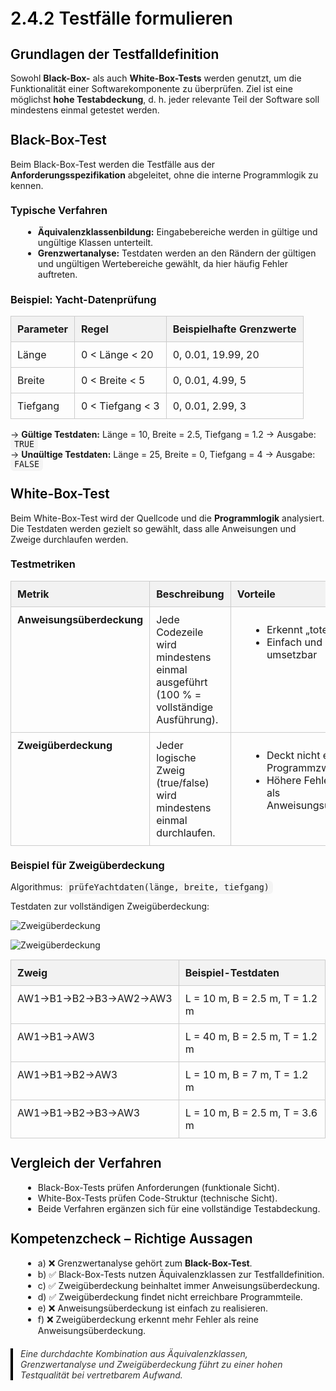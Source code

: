 # 2.4.2 Testfälle formulieren

<html>
<head>
<style>
h1, h2, h3 {
  color: #000;
  font-weight: 600;
  margin-top: 1.3em;
}
code {
  background: #f4f4f4;
  padding: 3px 6px;
  border-radius: 6px;
  font-size: 0.95em;
}
ul {
  margin-left: 20px;
}
table {
  width: 100%;
  border-collapse: collapse;
  margin-top: 15px;
}
th, td {
  border: 1px solid #ccc;
  padding: 10px;
  text-align: left;
  vertical-align: top;
}
th {
  background: #f2f2f2;
}
blockquote {
  border-left: 4px solid #000;
  padding-left: 12px;
  color: #333;
  margin: 20px 0;
  font-style: italic;
}
</style>
</head>
<body>


<h2>Grundlagen der Testfalldefinition</h2>
<p>
Sowohl <strong>Black-Box-</strong> als auch <strong>White-Box-Tests</strong> werden genutzt, um die Funktionalität einer Softwarekomponente zu überprüfen. Ziel ist eine möglichst <strong>hohe Testabdeckung</strong>, d. h. jeder relevante Teil der Software soll mindestens einmal getestet werden.
</p>

<h2>Black-Box-Test</h2>
<p>
Beim Black-Box-Test werden die Testfälle aus der <strong>Anforderungsspezifikation</strong> abgeleitet, ohne die interne Programmlogik zu kennen.
</p>

<h3>Typische Verfahren</h3>
<ul>
  <li><strong>Äquivalenzklassenbildung:</strong> Eingabebereiche werden in gültige und ungültige Klassen unterteilt.</li>
  <li><strong>Grenzwertanalyse:</strong> Testdaten werden an den Rändern der gültigen und ungültigen Wertebereiche gewählt, da hier häufig Fehler auftreten.</li>
</ul>

<h3>Beispiel: Yacht-Datenprüfung</h3>
<table>
<tr><th>Parameter</th><th>Regel</th><th>Beispielhafte Grenzwerte</th></tr>
<tr><td>Länge</td><td>0 &lt; Länge &lt; 20</td><td>0, 0.01, 19.99, 20</td></tr>
<tr><td>Breite</td><td>0 &lt; Breite &lt; 5</td><td>0, 0.01, 4.99, 5</td></tr>
<tr><td>Tiefgang</td><td>0 &lt; Tiefgang &lt; 3</td><td>0, 0.01, 2.99, 3</td></tr>
</table>

<p>
→ <strong>Gültige Testdaten:</strong> Länge = 10, Breite = 2.5, Tiefgang = 1.2 → Ausgabe: <code>TRUE</code><br>
→ <strong>Ungültige Testdaten:</strong> Länge = 25, Breite = 0, Tiefgang = 4 → Ausgabe: <code>FALSE</code>
</p>

<h2>White-Box-Test</h2>
<p>
Beim White-Box-Test wird der Quellcode und die <strong>Programmlogik</strong> analysiert. Die Testdaten werden gezielt so gewählt, dass alle Anweisungen und Zweige durchlaufen werden.
</p>

<h3>Testmetriken</h3>
<table>
<tr><th>Metrik</th><th>Beschreibung</th><th>Vorteile</th><th>Nachteile</th></tr>
<tr>
<td><strong>Anweisungsüberdeckung</strong></td>
<td>Jede Codezeile wird mindestens einmal ausgeführt (100 % = vollständige Ausführung).</td>
<td>
<ul>
<li>Erkennt „toten Code“</li>
<li>Einfach und schnell umsetzbar</li>
</ul>
</td>
<td>
<ul>
<li>Leere Verzweigungen ungetestet</li>
<li>Geringe Fehlerentdeckungsrate</li>
</ul>
</td>
</tr>
<tr>
<td><strong>Zweigüberdeckung</strong></td>
<td>Jeder logische Zweig (true/false) wird mindestens einmal durchlaufen.</td>
<td>
<ul>
<li>Deckt nicht erreichbare Programmzweige auf</li>
<li>Höhere Fehlererkennung als Anweisungsüberdeckung</li>
</ul>
</td>
<td>
<ul>
<li>Komplex bei verschachtelten Bedingungen</li>
<li>Schleifen schwer vollständig testbar</li>
</ul>
</td>
</tr>
</table>

<h3>Beispiel für Zweigüberdeckung</h3>
<p>Algorithmus: <code>prüfeYachtdaten(länge, breite, tiefgang)</code></p>
<p>Testdaten zur vollständigen Zweigüberdeckung:</p>

![Zweigüberdeckung](/Softwarekomponententesten/zweige.png)

![Zweigüberdeckung](/Softwarekomponententesten/Zweigüberdeckung.png)
<table>
<tr><th>Zweig</th><th>Beispiel-Testdaten</th></tr>
<tr><td>AW1→B1→B2→B3→AW2→AW3</td><td>L = 10 m, B = 2.5 m, T = 1.2 m</td></tr>
<tr><td>AW1→B1→AW3</td><td>L = 40 m, B = 2.5 m, T = 1.2 m</td></tr>
<tr><td>AW1→B1→B2→AW3</td><td>L = 10 m, B = 7 m, T = 1.2 m</td></tr>
<tr><td>AW1→B1→B2→B3→AW3</td><td>L = 10 m, B = 2.5 m, T = 3.6 m</td></tr>
</table>

<h2>Vergleich der Verfahren</h2>
<ul>
  <li>Black-Box-Tests prüfen Anforderungen (funktionale Sicht).</li>
  <li>White-Box-Tests prüfen Code-Struktur (technische Sicht).</li>
  <li>Beide Verfahren ergänzen sich für eine vollständige Testabdeckung.</li>
</ul>

<h2>Kompetenzcheck – Richtige Aussagen</h2>
<ul>
  <li>a) ❌ Grenzwertanalyse gehört zum <strong>Black-Box-Test</strong>.</li>
  <li>b) ✅ Black-Box-Tests nutzen Äquivalenzklassen zur Testfalldefinition.</li>
  <li>c) ✅ Zweigüberdeckung beinhaltet immer Anweisungsüberdeckung.</li>
  <li>d) ✅ Zweigüberdeckung findet nicht erreichbare Programmteile.</li>
  <li>e) ❌ Anweisungsüberdeckung ist einfach zu realisieren.</li>
  <li>f) ❌ Zweigüberdeckung erkennt mehr Fehler als reine Anweisungsüberdeckung.</li>
</ul>

<blockquote>
Eine durchdachte Kombination aus Äquivalenzklassen, Grenzwertanalyse und Zweigüberdeckung führt zu einer hohen Testqualität bei vertretbarem Aufwand.
</blockquote>



</body>
</html>

